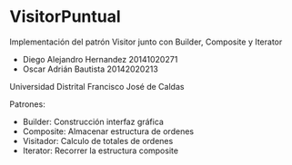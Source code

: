 # VisitorPuntual
Implementación del patrón Visitor junto con Builder, Composite y Iterator

 - Diego Alejandro Hernandez 20141020271
 - Oscar Adrián Bautista     20142020213
 
Universidad Distrital Francisco José de Caldas
 

Patrones:
- Builder: Construcción interfaz gráfica 
- Composite: Almacenar estructura de ordenes  
- Visitador: Calculo de totales de ordenes 
- Iterator: Recorrer la estructura composite
